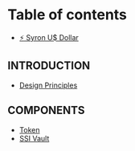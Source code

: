 # Table of contents

- [:zap: Syron U$ Dollar](README.md)

## INTRODUCTION

- [Design Principles](introduction/design-principles.md)
<!-- - [Brand Guidelines](introduction/brand-guidelines.md)
- [How updates work](introduction/how-updates-work.md)
- [Accessibility](introduction/accessibility.md) -->

<!-- ## IDENTITY

- [Logos](identity/logos.md)
- [Colors](identity/colors.md)
- [Typography](identity/typography.md)
- [Imagery](identity/imagery.md)
-->

## COMPONENTS

- [Token](components/token.md)
- [SSI Vault](components/ssi-vault.md)
<!-- - [Inputs](components/inputs.md) -->
